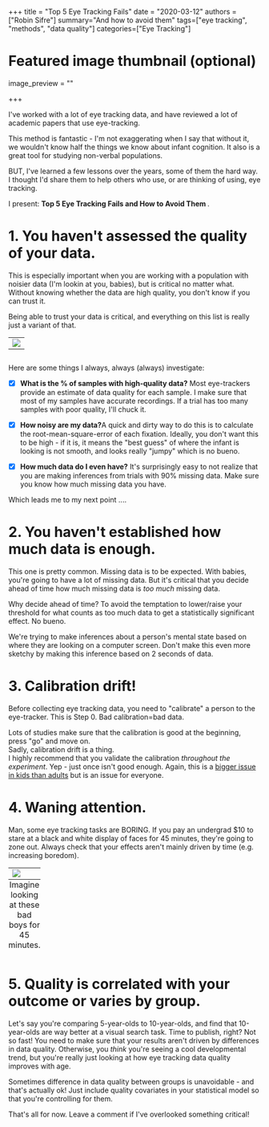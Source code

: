 +++
title = "Top 5 Eye Tracking Fails"
date = "2020-03-12"
authors = ["Robin Sifre"]
summary="And how to avoid them"
tags=["eye tracking", "methods", "data quality"]
categories=["Eye Tracking"]
# Featured image thumbnail (optional)
image_preview = ""

+++

I've worked with a lot of eye tracking data, and have reviewed a lot of academic papers that use eye-tracking. 

This method is fantastic - I'm not exaggerating when I say that without it, we wouldn't know half the things we know about infant cognition. It also is a great tool for studying non-verbal populations.  

BUT, I've learned a few lessons over the years, some of them the hard way. I thought I'd share them to help others who use, or are thinking of using, eye tracking. 

I present: <b> Top 5 Eye Tracking Fails and How to Avoid Them </b>.

# 1. You haven't assessed the quality of your data.  
This is especially important when you are working with a population with noisier data (I'm lookin at you, babies), but is critical no matter what. Without knowing whether the data are high quality, you don't know if you can trust it.  

Being able to trust your data is critical, and everything on this list is really just a variant of that. 

<table class="image">
<caption align="bottom">
</caption>
<tr><td><img src="/post-img/trust-issues.png" alt=" "/></td></tr>
</table>  

Here are some things I always, always (always) investigate:  
- [x] <b>What is the % of samples with high-quality data?</b> Most eye-trackers provide an estimate of data quality for each sample. I make sure that most of my samples have accurate recordings.  If a trial has too many samples with poor quality, I'll chuck it. 

- [x] <b>How noisy are my data?</b>A quick and dirty way to do this is to calculate the root-mean-square-error of each fixation. Ideally, you don't want this to be high - if it is, it means the "best guess" of where the infant is looking is not smooth, and looks really "jumpy" which is no bueno.  

- [x] <b>How much data do I even have?</b> It's surprisingly easy to not realize that you are making inferences from trials with 90% missing data. Make sure you know how much missing data you have.  

Which leads me to my next point .... 

# 2. You haven't established how much data is enough.  
This one is pretty common. Missing data is to be expected. With babies, you're going to have a lot of missing data. But it's critical that you decide ahead of time how much missing data is <i>too much</i> missing data.  

Why decide ahead of time? To avoid the temptation to lower/raise your threshold for what counts as too much data to get a statistically significant effect. No bueno.  
  
We're trying to make inferences about a person's mental state based on where they are looking on a computer screen. Don't make this even more sketchy by making this inference based on 2 seconds of data.  

# 3. Calibration drift!  
Before collecting eye tracking data, you need to "calibrate" a person to the eye-tracker. This is Step 0. Bad calibration=bad data.  

Lots of studies make sure that the calibration is good at the beginning, press "go" and move on.  
Sadly, calibration drift is a thing.  
I highly recommend that you validate the calibration <i>throughout the experiment</i>.  Yep - just once isn't good enough. Again, this is a [bigger issue in kids than adults](https://www.ncbi.nlm.nih.gov/pmc/articles/PMC5974590/) but is an issue for everyone.  

# 4. Waning attention.  
Man, some eye tracking tasks are BORING. If you pay an undergrad $10 to stare at a black and white display of faces for 45 minutes, they're going to zone out. Always check that your effects aren't mainly driven by time (e.g. increasing boredom). 

<table class="image">
<caption align="bottom">Imagine looking at these bad boys for 45 minutes.
</caption>
<tr><td><img src="/post-img/face-et.png" alt=" "/></td></tr>
</table>  

# 5. Quality is correlated with your outcome or varies by group.  

Let's say you're comparing 5-year-olds to 10-year-olds, and find that 10-year-olds are way better at a visual search task. Time to publish, right? Not so fast! You need to make sure that your results aren't driven by differences in data quality. Otherwise, you <i>think</i> you're seeing a cool developmental trend, but you're really just looking at how eye tracking data quality improves with age.  

Sometimes difference in data quality between groups is unavoidable - and that's actually ok! Just include quality covariates in your statistical model so that you're controlling for them.  

That's all for now. Leave a comment if I've overlooked something critical!  